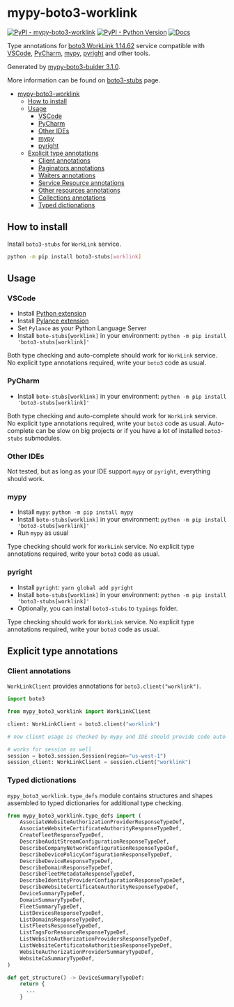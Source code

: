 # mypy-boto3-worklink

[![PyPI - mypy-boto3-worklink](https://img.shields.io/pypi/v/mypy-boto3-worklink.svg?color=blue)](https://pypi.org/project/mypy-boto3-worklink)
[![PyPI - Python Version](https://img.shields.io/pypi/pyversions/mypy-boto3-worklink.svg?color=blue)](https://pypi.org/project/mypy-boto3-worklink)
[![Docs](https://img.shields.io/readthedocs/mypy-boto3-builder.svg?color=blue)](https://mypy-boto3-builder.readthedocs.io/)

Type annotations for
[boto3.WorkLink 1.14.62](https://boto3.amazonaws.com/v1/documentation/api/1.14.62/reference/services/worklink.html#WorkLink) service
compatible with
[VSCode](https://code.visualstudio.com/),
[PyCharm](https://www.jetbrains.com/pycharm/),
[mypy](https://github.com/python/mypy),
[pyright](https://github.com/microsoft/pyright)
and other tools.

Generated by [mypy-boto3-buider 3.1.0](https://github.com/vemel/mypy_boto3_builder).

More information can be found on [boto3-stubs](https://pypi.org/project/boto3-stubs/) page.

- [mypy-boto3-worklink](#mypy-boto3-worklink)
  - [How to install](#how-to-install)
  - [Usage](#usage)
    - [VSCode](#vscode)
    - [PyCharm](#pycharm)
    - [Other IDEs](#other-ides)
    - [mypy](#mypy)
    - [pyright](#pyright)
  - [Explicit type annotations](#explicit-type-annotations)
    - [Client annotations](#client-annotations)
    - [Paginators annotations](#paginators-annotations)
    - [Waiters annotations](#waiters-annotations)
    - [Service Resource annotations](#service-resource-annotations)
    - [Other resources annotations](#other-resources-annotations)
    - [Collections annotations](#collections-annotations)
    - [Typed dictionations](#typed-dictionations)

## How to install

Install `boto3-stubs` for `WorkLink` service.

```bash
python -m pip install boto3-stubs[worklink]
```

## Usage

### VSCode

- Install [Python extension](https://marketplace.visualstudio.com/items?itemName=ms-python.python)
- Install [Pylance extension](https://marketplace.visualstudio.com/items?itemName=ms-python.vscode-pylance)
- Set `Pylance` as your Python Language Server
- Install `boto-stubs[worklink]` in your environment: `python -m pip install 'boto3-stubs[worklink]'`

Both type checking and auto-complete should work for `WorkLink` service.
No explicit type annotations required, write your `boto3` code as usual.

### PyCharm

- Install `boto-stubs[worklink]` in your environment: `python -m pip install 'boto3-stubs[worklink]'`

Both type checking and auto-complete should work for `WorkLink` service.
No explicit type annotations required, write your `boto3` code as usual.
Auto-complete can be slow on big projects or if you have a lot of installed `boto3-stubs` submodules.

### Other IDEs

Not tested, but as long as your IDE support `mypy` or `pyright`, everything should work.

### mypy

- Install `mypy`: `python -m pip install mypy`
- Install `boto-stubs[worklink]` in your environment: `python -m pip install 'boto3-stubs[worklink]'`
- Run `mypy` as usual

Type checking should work for `WorkLink` service.
No explicit type annotations required, write your `boto3` code as usual.

### pyright

- Install `pyright`: `yarn global add pyright`
- Install `boto-stubs[worklink]` in your environment: `python -m pip install 'boto3-stubs[worklink]'`
- Optionally, you can install `boto3-stubs` to `typings` folder.

Type checking should work for `WorkLink` service.
No explicit type annotations required, write your `boto3` code as usual.

## Explicit type annotations

### Client annotations

`WorkLinkClient` provides annotations for `boto3.client("worklink")`.

```python
import boto3

from mypy_boto3_worklink import WorkLinkClient

client: WorkLinkClient = boto3.client("worklink")

# now client usage is checked by mypy and IDE should provide code auto-complete

# works for session as well
session = boto3.session.Session(region="us-west-1")
session_client: WorkLinkClient = session.client("worklink")
```








### Typed dictionations

`mypy_boto3_worklink.type_defs` module contains structures and shapes assembled
to typed dictionaries for additional type checking.

```python
from mypy_boto3_worklink.type_defs import (
    AssociateWebsiteAuthorizationProviderResponseTypeDef,
    AssociateWebsiteCertificateAuthorityResponseTypeDef,
    CreateFleetResponseTypeDef,
    DescribeAuditStreamConfigurationResponseTypeDef,
    DescribeCompanyNetworkConfigurationResponseTypeDef,
    DescribeDevicePolicyConfigurationResponseTypeDef,
    DescribeDeviceResponseTypeDef,
    DescribeDomainResponseTypeDef,
    DescribeFleetMetadataResponseTypeDef,
    DescribeIdentityProviderConfigurationResponseTypeDef,
    DescribeWebsiteCertificateAuthorityResponseTypeDef,
    DeviceSummaryTypeDef,
    DomainSummaryTypeDef,
    FleetSummaryTypeDef,
    ListDevicesResponseTypeDef,
    ListDomainsResponseTypeDef,
    ListFleetsResponseTypeDef,
    ListTagsForResourceResponseTypeDef,
    ListWebsiteAuthorizationProvidersResponseTypeDef,
    ListWebsiteCertificateAuthoritiesResponseTypeDef,
    WebsiteAuthorizationProviderSummaryTypeDef,
    WebsiteCaSummaryTypeDef,
)

def get_structure() -> DeviceSummaryTypeDef:
    return {
      ...
    }
```
